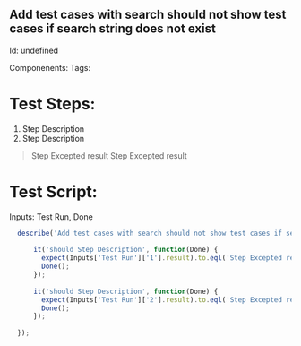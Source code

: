 Add test cases with search should not show test cases if search string does not exist
-----------

Id: undefined

Componenents:
Tags: 

Test Steps:
=============
1. Step Description
2. Step Description
> Step Excepted result
> Step Excepted result


Test Script:
=============

Inputs: Test Run, Done

```javascript
  describe('Add test cases with search should not show test cases if search string does not exist', function(Inputs) {
    
      it('should Step Description', function(Done) {
        expect(Inputs['Test Run']['1'].result).to.eql('Step Excepted result');
        Done();
      });
    
      it('should Step Description', function(Done) {
        expect(Inputs['Test Run']['2'].result).to.eql('Step Excepted result');
        Done();
      });
    
  });
```
